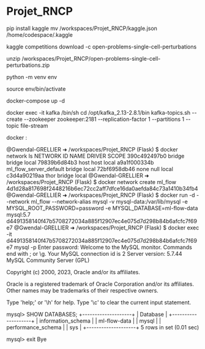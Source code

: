 # Projet_RNCP

pip install kaggle
mv /workspaces/Projet_RNCP/kaggle.json /home/codespace/.kaggle

kaggle competitions download -c open-problems-single-cell-perturbations

unzip /workspaces/Projet_RNCP/open-problems-single-cell-perturbations.zip

python -m venv env 

source env/bin/activate


docker-compose up -d

docker exec -it kafka /bin/sh
cd /opt/kafka_2.13-2.8.1/bin
kafka-topics.sh --create --zookeeper zookeeper:2181 --replication-factor 1 --partitions 1 --topic file-stream



docker :

@Gwendal-GRELLIER ➜ /workspaces/Projet_RNCP (Flask) $ docker network ls
NETWORK ID     NAME                     DRIVER    SCOPE
390c492497b0   bridge                   bridge    local
79839b6d84b3   host                     host      local
a9a1f000334b   ml_flow_server_default   bridge    local
72bf6958db46   none                     null      local
c3d4a90219aa   thor                     bridge    local
@Gwendal-GRELLIER ➜ /workspaces/Projet_RNCP (Flask) $ docker network create ml_flow
4d1d28a817698f2448216b6ec72cc2aff7dfce16da0aefda84c73a1410b34fb4
@Gwendal-GRELLIER ➜ /workspaces/Projet_RNCP (Flask) $ docker run -d --network ml_flow --network-alias mysql -v mysql-data:/var/lib/mysql -e MYSQL_ROOT_PASSWORD=password -e MYSQL_DATABASE=ml-flow-data mysql:5.7 
d4491358140f47b5708272034a885f12907ec4e075d7d298b84b6afcfc7f69e7
@Gwendal-GRELLIER ➜ /workspaces/Projet_RNCP (Flask) $ docker exec -it d4491358140f47b5708272034a885f12907ec4e075d7d298b84b6afcfc7f69e7  mysql -p
Enter password: 
Welcome to the MySQL monitor.  Commands end with ; or \g.
Your MySQL connection id is 2
Server version: 5.7.44 MySQL Community Server (GPL)

Copyright (c) 2000, 2023, Oracle and/or its affiliates.

Oracle is a registered trademark of Oracle Corporation and/or its
affiliates. Other names may be trademarks of their respective
owners.

Type 'help;' or '\h' for help. Type '\c' to clear the current input statement.

mysql> SHOW DATABASES;
+--------------------+
| Database           |
+--------------------+
| information_schema |
| ml-flow-data       |
| mysql              |
| performance_schema |
| sys                |
+--------------------+
5 rows in set (0.01 sec)

mysql> exit
Bye